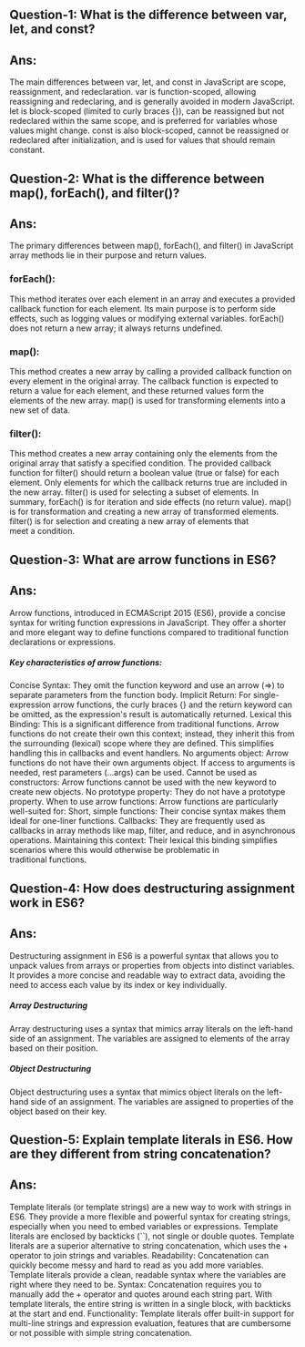 ## Question-1: What is the difference between var, let, and const?
## Ans: 
The main differences between var, let, and const in JavaScript are scope, reassignment, and redeclaration. var is function-scoped, allowing reassigning and redeclaring, and is generally avoided in modern JavaScript. let is block-scoped (limited to curly braces {}), can be reassigned but not redeclared within the same scope, and is preferred for variables whose values might change. const is also block-scoped, cannot be reassigned or redeclared after initialization, and is used for values that should remain constant.

## Question-2:  What is the difference between map(), forEach(), and filter()?
## Ans: 
The primary differences between map(), forEach(), and filter() in JavaScript array methods lie in their purpose and return values.
### forEach(): 
This method iterates over each element in an array and executes a provided callback function for each element. Its main purpose is to perform side effects, such as logging values or modifying external variables. forEach() does not return a new array; it always returns undefined.
### map(): 
This method creates a new array by calling a provided callback function on every element in the original array. The callback function is expected to return a value for each element, and these returned values form the elements of the new array. map() is used for transforming elements into a new set of data. 
### filter(): 
This method creates a new array containing only the elements from the original array that satisfy a specified condition. The provided callback function for filter() should return a boolean value (true or false) for each element. Only elements for which the callback returns true are included in the new array. filter() is used for selecting a subset of elements.
In summary, forEach() is for iteration and side effects (no return value). map() is for transformation and creating a new array of transformed elements. filter() is for selection and creating a new array of elements that meet a condition.

## Question-3: What are arrow functions in ES6?
## Ans: 
Arrow functions, introduced in ECMAScript 2015 (ES6), provide a concise syntax for writing function expressions in JavaScript. They offer a shorter and more elegant way to define functions compared to traditional function declarations or expressions.
##### Key characteristics of arrow functions:
Concise Syntax: They omit the function keyword and use an arrow (=>) to separate parameters from the function body.
Implicit Return: For single-expression arrow functions, the curly braces {} and the return keyword can be omitted, as the expression's result is automatically returned.
Lexical this Binding: This is a significant difference from traditional functions. Arrow functions do not create their own this context; instead, they inherit this from the surrounding (lexical) scope where they are defined. This simplifies handling this in callbacks and event handlers.
No arguments object: Arrow functions do not have their own arguments object. If access to arguments is needed, rest parameters (...args) can be used.
Cannot be used as constructors: Arrow functions cannot be used with the new keyword to create new objects.
No prototype property: They do not have a prototype property.
When to use arrow functions:
Arrow functions are particularly well-suited for:
Short, simple functions: Their concise syntax makes them ideal for one-liner functions.
Callbacks: They are frequently used as callbacks in array methods like map, filter, and reduce, and in asynchronous operations.
Maintaining this context: Their lexical this binding simplifies scenarios where this would otherwise be problematic in traditional functions.

## Question-4: How does destructuring assignment work in ES6?
## Ans: 
Destructuring assignment in ES6 is a powerful syntax that allows you to unpack values from arrays or properties from objects into distinct variables. It provides a more concise and readable way to extract data, avoiding the need to access each value by its index or key individually.
##### Array Destructuring
Array destructuring uses a syntax that mimics array literals on the left-hand side of an assignment. The variables are assigned to elements of the array based on their position.
##### Object Destructuring
Object destructuring uses a syntax that mimics object literals on the left-hand side of an assignment. The variables are assigned to properties of the object based on their key.

## Question-5: Explain template literals in ES6. How are they different from string concatenation?
## Ans: 
Template literals (or template strings) are a new way to work with strings in ES6. They provide a more flexible and powerful syntax for creating strings, especially when you need to embed variables or expressions. Template literals are enclosed by backticks (``), not single or double quotes.
Template literals are a superior alternative to string concatenation, which uses the + operator to join strings and variables.
Readability: Concatenation can quickly become messy and hard to read as you add more variables. Template literals provide a clean, readable syntax where the variables are right where they need to be.
Syntax: Concatenation requires you to manually add the + operator and quotes around each string part. With template literals, the entire string is written in a single block, with backticks at the start and end.
Functionality: Template literals offer built-in support for multi-line strings and expression evaluation, features that are cumbersome or not possible with simple string concatenation.

